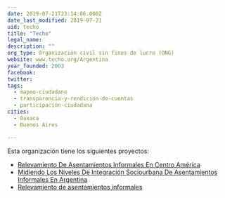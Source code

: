```yaml
---
date: 2019-07-21T23:14:06.000Z
date_last_modified: 2019-07-21
uid: techo
title: "Techo"
legal_name: 
description: ""
org_type: Organización civil sin fines de lucro (ONG)
website: www.techo.org/Argentina
year_founded: 2003
facebook: 
twitter: 
tags:
  - mapeo-ciudadano
  - transparencia-y-rendicion-de-cuentas
  - participación-ciudadana
cities: 
  - Oaxaca
  - Buenos Aires

---
```


Esta organización tiene los siguientes proyectos:

- [Relevamiento De Asentamientos Informales En Centro América](/i/relevamiento-de-asentamientos-informales-en-centro-america.html)
- [Midiendo Los Niveles De Integración Sociourbana De Asentamientos Informales En Argentina](/i/midiendo-los-niveles-de-integracion-sociourbana-de-asentamientos-informales-en-argentina.html)
- [Relevamiento de asentamientos informales](/i/asentamientos.html)
